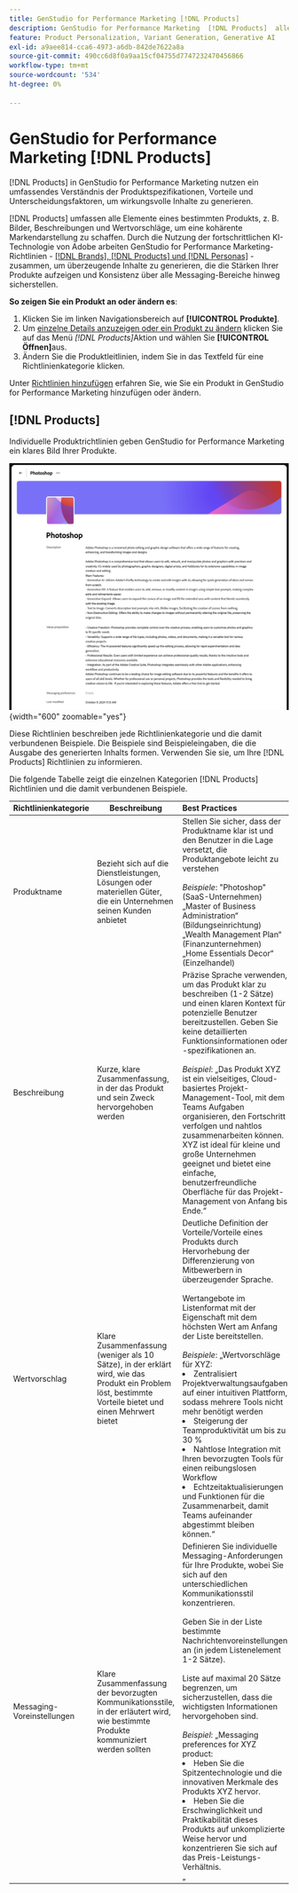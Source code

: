 ```yaml
---
title: GenStudio for Performance Marketing [!DNL Products]
description: GenStudio for Performance Marketing  [!DNL Products]  alle Aspekte Ihres Produkts - Bilder, Beschreibungen und Wertvorschläge - ein, um relevante Inhalte zu erstellen, die die Stärken von Produkten hervorheben und die Konsistenz der Produkt-Botschaften gewährleisten.
feature: Product Personalization, Variant Generation, Generative AI
exl-id: a9aee814-cca6-4973-a6db-842de7622a8a
source-git-commit: 490cc6d8f0a9aa15cf04755d7747232470456866
workflow-type: tm+mt
source-wordcount: '534'
ht-degree: 0%

---
```


# GenStudio for Performance Marketing [!DNL Products]

[!DNL Products] in GenStudio for Performance Marketing nutzen ein umfassendes Verständnis der Produktspezifikationen, Vorteile und Unterscheidungsfaktoren, um wirkungsvolle Inhalte zu generieren.

[!DNL Products] umfassen alle Elemente eines bestimmten Produkts, z. B. Bilder, Beschreibungen und Wertvorschläge, um eine kohärente Markendarstellung zu schaffen. Durch die Nutzung der fortschrittlichen KI-Technologie von Adobe arbeiten GenStudio for Performance Marketing-Richtlinien - [[!DNL Brands],  [!DNL Products] und  [!DNL Personas]](/help/user-guide/guidelines/overview.md) - zusammen, um überzeugende Inhalte zu generieren, die die Stärken Ihrer Produkte aufzeigen und Konsistenz über alle Messaging-Bereiche hinweg sicherstellen.

**So zeigen Sie ein Produkt an oder ändern es**:

1. Klicken Sie im linken Navigationsbereich auf **[!UICONTROL Produkte]**.
1. Um [einzelne Details anzuzeigen oder ein Produkt zu ändern](add-guidelines.md#manage-products) klicken Sie auf das Menü _[!DNL Products]_&#x200B;Aktion und wählen Sie **[!UICONTROL Öffnen]**&#x200B;aus.
1. Ändern Sie die Produktleitlinien, indem Sie in das Textfeld für eine Richtlinienkategorie klicken.

Unter [Richtlinien hinzufügen](add-guidelines.md) erfahren Sie, wie Sie ein Produkt in GenStudio for Performance Marketing hinzufügen oder ändern.

## [!DNL Products]

Individuelle Produktrichtlinien geben GenStudio for Performance Marketing ein klares Bild Ihrer Produkte.

![Produktrichtlinien](/help/assets/products.png){width="600" zoomable="yes"}

Diese Richtlinien beschreiben jede Richtlinienkategorie und die damit verbundenen Beispiele. Die Beispiele sind Beispieleingaben, die die Ausgabe des generierten Inhalts formen. Verwenden Sie sie, um Ihre [!DNL Products] Richtlinien zu informieren.

Die folgende Tabelle zeigt die einzelnen Kategorien [!DNL Products] Richtlinien und die damit verbundenen Beispiele.

| Richtlinienkategorie | Beschreibung | Best Practices |
| ------------------| ----------------| :---------- |
| Produktname | Bezieht sich auf die Dienstleistungen, Lösungen oder materiellen Güter, die ein Unternehmen seinen Kunden anbietet | Stellen Sie sicher, dass der Produktname klar ist und den Benutzer in die Lage versetzt, die Produktangebote leicht zu verstehen <br><br>_Beispiele_: &quot;Photoshop&quot; (SaaS-Unternehmen)<br>„Master of Business Administration“ (Bildungseinrichtung)<br>„Wealth Management Plan“ (Finanzunternehmen)<br>„Home Essentials Decor“ (Einzelhandel) |
| Beschreibung | Kurze, klare Zusammenfassung, in der das Produkt und sein Zweck hervorgehoben werden | Präzise Sprache verwenden, um das Produkt klar zu beschreiben (1-2 Sätze) und einen klaren Kontext für potenzielle Benutzer bereitzustellen. Geben Sie keine detaillierten Funktionsinformationen oder -spezifikationen an.<br><br>_Beispiel_: „Das Produkt XYZ ist ein vielseitiges, Cloud-basiertes Projekt-Management-Tool, mit dem Teams Aufgaben organisieren, den Fortschritt verfolgen und nahtlos zusammenarbeiten können. XYZ ist ideal für kleine und große Unternehmen geeignet und bietet eine einfache, benutzerfreundliche Oberfläche für das Projekt-Management von Anfang bis Ende.“ |
| Wertvorschlag | Klare Zusammenfassung (weniger als 10 Sätze), in der erklärt wird, wie das Produkt ein Problem löst, bestimmte Vorteile bietet und einen Mehrwert bietet | Deutliche Definition der Vorteile/Vorteile eines Produkts durch Hervorhebung der Differenzierung von Mitbewerbern in überzeugender Sprache.<br><br>Wertangebote im Listenformat mit der Eigenschaft mit dem höchsten Wert am Anfang der Liste bereitstellen.<br><br>_Beispiele_: „Wertvorschläge für XYZ:<br><li>Zentralisiert Projektverwaltungsaufgaben auf einer intuitiven Plattform, sodass mehrere Tools nicht mehr benötigt werden</li><li>Steigerung der Teamproduktivität um bis zu 30 %</li><li>Nahtlose Integration mit Ihren bevorzugten Tools für einen reibungslosen Workflow</li><li>Echtzeitaktualisierungen und Funktionen für die Zusammenarbeit, damit Teams aufeinander abgestimmt bleiben können.“</li> |
| Messaging-Voreinstellungen | Klare Zusammenfassung der bevorzugten Kommunikationsstile, in der erläutert wird, wie bestimmte Produkte kommuniziert werden sollten | Definieren Sie individuelle Messaging-Anforderungen für Ihre Produkte, wobei Sie sich auf den unterschiedlichen Kommunikationsstil konzentrieren.<br><br>Geben Sie in der Liste bestimmte Nachrichtenvoreinstellungen an (in jedem Listenelement 1-2 Sätze).<br><br>Liste auf maximal 20 Sätze begrenzen, um sicherzustellen, dass die wichtigsten Informationen hervorgehoben sind.<br><br>_Beispiel_: „Messaging preferences for XYZ product:<li>Heben Sie die Spitzentechnologie und die innovativen Merkmale des Produkts XYZ hervor.</li><li>Heben Sie die Erschwinglichkeit und Praktikabilität dieses Produkts auf unkomplizierte Weise hervor und konzentrieren Sie sich auf das Preis-Leistungs-Verhältnis.</li>„ |
